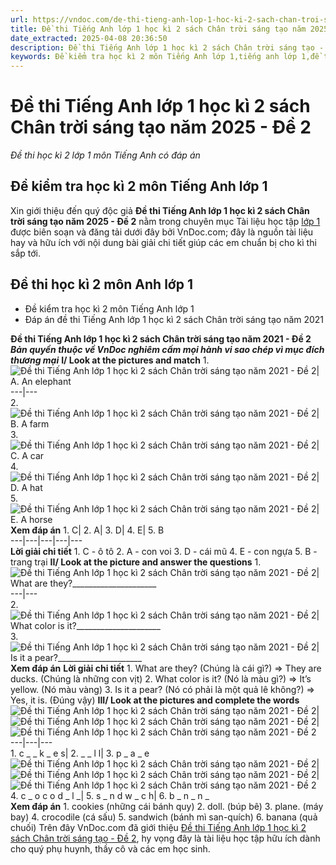 ```yaml
---
url: https://vndoc.com/de-thi-tieng-anh-lop-1-hoc-ki-2-sach-chan-troi-sang-tao-nam-2021-de-2-230370
title: Đề thi Tiếng Anh lớp 1 học kì 2 sách Chân trời sáng tạo năm 2025 - Đề 2 - Đề thi học kì 2 lớp 1 môn Tiếng Anh có đáp án - VnDoc.com
date_extracted: 2025-04-08 20:36:50
description: Đề thi Tiếng Anh lớp 1 học kì 2 sách Chân trời sáng tạo - Đề 2 do VnDoc.com biên soạn và đăng tải sẽ là nguồn tài liệu hữu ích cho các em nâng cao hiệu quả học tập.
keywords: Đề kiểm tra học kì 2 môn Tiếng Anh lớp 1,tiếng anh lớp 1,đề thi học kì 2 lớp 1,đề thi học kì 2 môn anh lớp 1,đề kiểm tra học kì 2 lớp 1,đề thi học kì 2 lớp 1 môn tiếng anh,đề kiểm tra tiếng anh lớp 1 học kì 2,đề kiểm tra kì 2 lớp 1 môn anh năm 2021,bộ đề thi học kì 2 lớp 1 môn Tiếng anh,Đề thi kì 2 lớp 1 môn tiếng Anh,de kiểm tra tiếng anh lớp 1 học kì 2,đề thi tiếng anh lớp 1 học kì 2,bài kiểm tra tiếng anh lớp 1 học kì 2
---
```


# Đề thi Tiếng Anh lớp 1 học kì 2 sách Chân trời sáng tạo năm 2025 - Đề 2
 _Đề thi học kì 2 lớp 1 môn Tiếng Anh có đáp án_
## Đề kiểm tra học kì 2 môn Tiếng Anh lớp 1
Xin giới thiệu đến quý độc giả **Đề thi Tiếng Anh lớp 1 học kì 2 sách Chân trời sáng tạo năm 2025 - Đề 2** nằm trong chuyên mục Tài liệu học tập [lớp 1](<https://vndoc.com/tai-lieu-hoc-tap-lop1>) được biên soạn và đăng tải dưới đây bởi VnDoc.com; đây là nguồn tài liệu hay và hữu ích với nội dung bài giải chi tiết giúp các em chuẩn bị cho kì thi sắp tới.
## Đề thi học kì 2 môn Anh lớp 1
  * Đề kiểm tra học kì 2 môn Tiếng Anh lớp 1
  * Đáp án đề thi Tiếng Anh lớp 1 học kì 2 sách Chân trời sáng tạo năm 2021

**Đề thi Tiếng Anh lớp 1 học kì 2 sách Chân trời sáng tạo năm 2021 - Đề 2**
 _**Bản quyền thuộc về VnDoc nghiêm cấm mọi hành vi sao chép vì mục đích thương mại**_
**I/ Look at the pictures and match**
1\. ![Đề thi Tiếng Anh lớp 1 học kì 2 sách Chân trời sáng tạo năm 2021 - Đề 2](https://i.vdoc.vn/data/image/2021/04/14/de-thi-tieng-anh-lop-1-hoc-ki-2-sach-chan-troi-sang-tao-nam-2021-de-2-1.jpg)| A. An elephant  
---|---  
2\. ![Đề thi Tiếng Anh lớp 1 học kì 2 sách Chân trời sáng tạo năm 2021 - Đề 2](https://i.vdoc.vn/data/image/2021/04/14/de-thi-tieng-anh-lop-1-hoc-ki-2-sach-chan-troi-sang-tao-nam-2021-de-2-2.jpg)| B. A farm  
3\. ![Đề thi Tiếng Anh lớp 1 học kì 2 sách Chân trời sáng tạo năm 2021 - Đề 2](https://i.vdoc.vn/data/image/2021/04/14/de-thi-tieng-anh-lop-1-hoc-ki-2-sach-chan-troi-sang-tao-nam-2021-de-2-3.png)| C. A car  
4\. ![Đề thi Tiếng Anh lớp 1 học kì 2 sách Chân trời sáng tạo năm 2021 - Đề 2](https://i.vdoc.vn/data/image/2021/04/14/de-thi-tieng-anh-lop-1-hoc-ki-2-sach-chan-troi-sang-tao-nam-2021-de-2-4.jpg)| D. A hat  
5\. ![Đề thi Tiếng Anh lớp 1 học kì 2 sách Chân trời sáng tạo năm 2021 - Đề 2](https://i.vdoc.vn/data/image/2021/04/14/de-thi-tieng-anh-lop-1-hoc-ki-2-sach-chan-troi-sang-tao-nam-2021-de-2-5.jpg)| E. A horse  
**Xem đáp án**
1\. C| 2\. A| 3\. D| 4\. E| 5\. B  
---|---|---|---|---  
**Lời giải chi tiết**
1\. C - ô tô
2\. A - con voi
3\. D - cái mũ
4\. E - con ngựa
5\. B - trang trại
**II/ Look at the picture and answer the questions**
1\. ![Đề thi Tiếng Anh lớp 1 học kì 2 sách Chân trời sáng tạo năm 2021 - Đề 2](https://i.vdoc.vn/data/image/2021/04/14/de-thi-tieng-anh-lop-1-hoc-ki-2-sach-chan-troi-sang-tao-nam-2021-de-2-6.jpg)| What are they?\_\_\_\_\_\_\_\_\_\_\_\_\_\_\_\_\_\_\_\_\_  
---|---  
2\. ![Đề thi Tiếng Anh lớp 1 học kì 2 sách Chân trời sáng tạo năm 2021 - Đề 2](https://i.vdoc.vn/data/image/2021/04/14/de-thi-tieng-anh-lop-1-hoc-ki-2-sach-chan-troi-sang-tao-nam-2021-de-2-7.jpg)| What color is it?\_\_\_\_\_\_\_\_\_\_\_\_\_\_\_\_\_\_\_\_\_  
3\. ![Đề thi Tiếng Anh lớp 1 học kì 2 sách Chân trời sáng tạo năm 2021 - Đề 2](https://i.vdoc.vn/data/image/2021/04/14/de-thi-tieng-anh-lop-1-hoc-ki-2-sach-chan-troi-sang-tao-nam-2021-de-2-8.png)| Is it a pear?\_\_\_\_\_\_\_\_\_\_\_\_\_\_\_\_\_\_\_\_\_  
**Xem đáp án**
**Lời giải chi tiết**
1\. What are they? \(Chúng là cái gì?\)
=> They are ducks. \(Chúng là những con vịt\)
2\. What color is it? \(Nó là màu gì?\)
=> It’s yellow. \(Nó màu vàng\)
3\. Is it a pear? \(Nó có phải là một quả lê không?\)
=> Yes, it is. \(Đúng vậy\)
**III/ Look at the pictures and complete the words**
![Đề thi Tiếng Anh lớp 1 học kì 2 sách Chân trời sáng tạo năm 2021 - Đề 2](https://i.vdoc.vn/data/image/2021/04/14/de-thi-tieng-anh-lop-1-hoc-ki-2-sach-chan-troi-sang-tao-nam-2021-de-2-9.jpg)| ![Đề thi Tiếng Anh lớp 1 học kì 2 sách Chân trời sáng tạo năm 2021 - Đề 2](https://i.vdoc.vn/data/image/2021/04/14/de-thi-tieng-anh-lop-1-hoc-ki-2-sach-chan-troi-sang-tao-nam-2021-de-2-10.jpg)| ![Đề thi Tiếng Anh lớp 1 học kì 2 sách Chân trời sáng tạo năm 2021 - Đề 2](https://i.vdoc.vn/data/image/2021/04/14/de-thi-tieng-anh-lop-1-hoc-ki-2-sach-chan-troi-sang-tao-nam-2021-de-2-11.jpg)  
---|---|---  
1\. c \_ \_ k \_ e s| 2\. \_ \_ l l| 3\. p \_ a \_ e  
![Đề thi Tiếng Anh lớp 1 học kì 2 sách Chân trời sáng tạo năm 2021 - Đề 2](https://i.vdoc.vn/data/image/2021/04/14/de-thi-tieng-anh-lop-1-hoc-ki-2-sach-chan-troi-sang-tao-nam-2021-de-2-12.jpg)| ![Đề thi Tiếng Anh lớp 1 học kì 2 sách Chân trời sáng tạo năm 2021 - Đề 2](https://i.vdoc.vn/data/image/2021/04/14/de-thi-tieng-anh-lop-1-hoc-ki-2-sach-chan-troi-sang-tao-nam-2021-de-2-13.png)| ![Đề thi Tiếng Anh lớp 1 học kì 2 sách Chân trời sáng tạo năm 2021 - Đề 2](https://i.vdoc.vn/data/image/2021/04/14/de-thi-tieng-anh-lop-1-hoc-ki-2-sach-chan-troi-sang-tao-nam-2021-de-2-14.jpg)  
4\. c \_ o c o d \_ l \_| 5\. s \_ n d w \_ c h| 6\. b \_ n \_ n \_  
**Xem đáp án**
1\. cookies \(những cái bánh quy\)
2\. doll. \(búp bê\)
3\. plane. \(máy bay\)
4\. crocodile \(cá sấu\)
5\. sandwich \(bánh mì san-quích\)
6\. banana \(quả chuối\)
Trên đây VnDoc.com đã giới thiệu [Đề thi Tiếng Anh lớp 1 học kì 2 sách Chân trời sáng tạo - Đề 2](<https://vndoc.com/de-thi-tieng-anh-lop-1-hoc-ki-2-sach-chan-troi-sang-tao-nam-2021-de-2-230370>), hy vọng đây là tài liệu học tập hữu ích dành cho quý phụ huynh, thầy cô và các em học sinh.
